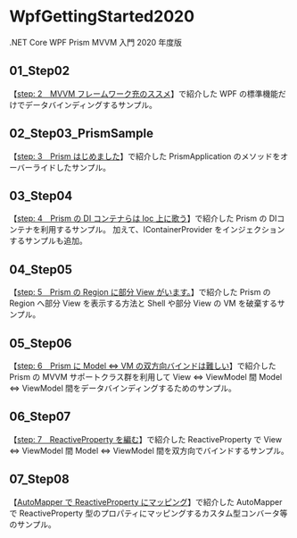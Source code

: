 # WpfGettingStarted2020
.NET Core WPF Prism MVVM 入門 2020 年度版

## 01_Step02

【[step: 2　MVVM フレームワーク充のススメ](https://elf-mission.net/programming/wpf/getting-started-2020/step02/)】で紹介した WPF の標準機能だけでデータバインディングするサンプル。

## 02_Step03_PrismSample

【[step: 3　Prism はじめました](https://elf-mission.net/programming/wpf/getting-started-2020/step03/)】で紹介した PrismApplication のメソッドをオーバーライドしたサンプル。

## 03_Step04

【[step: 4　Prism の DI コンテナらは Ioc 上に歌う](https://elf-mission.net/programming/wpf/getting-started-2020/step04/)】で紹介した Prism の DIコンテナを利用するサンプル。  加えて、IContainerProvider をインジェクションするサンプルも追加。

## 04_Step05

【[step: 5　Prism の Region に部分 View がいます。](https://elf-mission.net/programming/wpf/getting-started-2020/step05/)】で紹介した Prism の Region へ部分 View を表示する方法と Shell や部分 View の VM を破棄するサンプル。

## 05_Step06

【[step: 6　Prism に Model ⇔ VM の双方向バインドは難しい](https://elf-mission.net/programming/wpf/getting-started-2020/step06/)】で紹介した Prism の MVVM サポートクラス群を利用して View ⇔ ViewModel 間 Model ⇔ ViewModel 間をデータバインディングするためのサンプル。

## 06_Step07

【[step: 7　ReactiveProperty を編む](https://elf-mission.net/programming/wpf/getting-started-2020/step07/)】で紹介した ReactiveProperty で View ⇔ ViewModel 間 Model ⇔ ViewModel 間を双方向でバインドするサンプル。

## 07_Step08

【[AutoMapper で ReactiveProperty にマッピング](https://elf-mission.net/programming/wpf/wpf-library/automapper/)】で紹介した AutoMapper で ReactiveProperty 型のプロパティにマッピングするカスタム型コンバータ等のサンプル。
